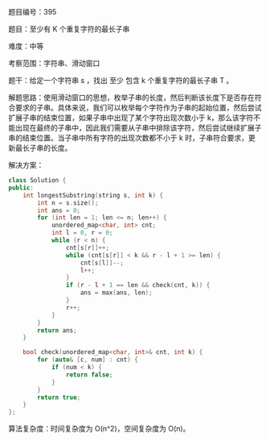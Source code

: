 题目编号：395

题目：至少有 K 个重复字符的最长子串

难度：中等

考察范围：字符串、滑动窗口

题干：给定一个字符串 s ，找出 至少 包含 k 个重复字符的最长子串 T 。

解题思路：使用滑动窗口的思想，枚举子串的长度，然后判断该长度下是否存在符合要求的子串。具体来说，我们可以枚举每个字符作为子串的起始位置，然后尝试扩展子串的结束位置，如果子串中出现了某个字符出现次数小于 k，那么该字符不能出现在最终的子串中，因此我们需要从子串中排除该字符，然后尝试继续扩展子串的结束位置。当子串中所有字符的出现次数都不小于 k 时，子串符合要求，更新最长子串的长度。

解决方案：

```cpp
class Solution {
public:
    int longestSubstring(string s, int k) {
        int n = s.size();
        int ans = 0;
        for (int len = 1; len <= n; len++) {
            unordered_map<char, int> cnt;
            int l = 0, r = 0;
            while (r < n) {
                cnt[s[r]]++;
                while (cnt[s[r]] < k && r - l + 1 >= len) {
                    cnt[s[l]]--;
                    l++;
                }
                if (r - l + 1 == len && check(cnt, k)) {
                    ans = max(ans, len);
                }
                r++;
            }
        }
        return ans;
    }

    bool check(unordered_map<char, int>& cnt, int k) {
        for (auto& [c, num] : cnt) {
            if (num < k) {
                return false;
            }
        }
        return true;
    }
};
```

算法复杂度：时间复杂度为 O(n^2)，空间复杂度为 O(n)。